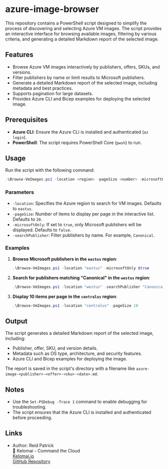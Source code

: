 # azure-image-browser

This repository contains a PowerShell script designed to simplify the process of discovering and selecting Azure VM images. The script provides an interactive interface for browsing available images, filtering by various criteria, and generating a detailed Markdown report of the selected image.

## Features

- Browse Azure VM images interactively by publishers, offers, SKUs, and versions.
- Filter publishers by name or limit results to Microsoft publishers.
- Generate a detailed Markdown report of the selected image, including metadata and best practices.
- Supports pagination for large datasets.
- Provides Azure CLI and Bicep examples for deploying the selected image.

## Prerequisites

- **Azure CLI**: Ensure the Azure CLI is installed and authenticated (`az login`).
- **PowerShell**: The script requires PowerShell Core (`pwsh`) to run.

## Usage

Run the script with the following command:

```powershell
.\Browse-VmImages.ps1 -location <region> -pageSize <number> -microsoftOnly <true|false> -searchPublisher <publisherName>
```

### Parameters

- `-location`: Specifies the Azure region to search for VM images. Defaults to `eastus`.
- `-pageSize`: Number of items to display per page in the interactive list. Defaults to `20`.
- `-microsoftOnly`: If set to `true`, only Microsoft publishers will be displayed. Defaults to `false`.
- `-searchPublisher`: Filter publishers by name. For example, `Canonical`.

### Examples

1. **Browse Microsoft publishers in the `eastus` region**:
   ```powershell
   .\Browse-VmImages.ps1 -location "eastus" -microsoftOnly $true
   ```

2. **Search for publishers matching "Canonical" in the `westus` region**:
   ```powershell
   .\Browse-VmImages.ps1 -location "westus" -searchPublisher "Canonical"
   ```

3. **Display 10 items per page in the `centralus` region**:
   ```powershell
   .\Browse-VmImages.ps1 -location "centralus" -pageSize 10
   ```

## Output

The script generates a detailed Markdown report of the selected image, including:

- Publisher, offer, SKU, and version details.
- Metadata such as OS type, architecture, and security features.
- Azure CLI and Bicep examples for deploying the image.

The report is saved in the script's directory with a filename like `azure-image-<publisher>-<offer>-<sku>-<date>.md`.

## Notes

- Use the `Set-PSDebug -Trace 1` command to enable debugging for troubleshooting.
- The script ensures that the Azure CLI is installed and authenticated before proceeding.

## Links

- Author: Reid Patrick  
  🧙 Kelomai - Command the Cloud  
  [Kelomai.io](https://kelomai.io)  
  [GitHub Repository](https://github.com/kelomai/azure-image-browser)
